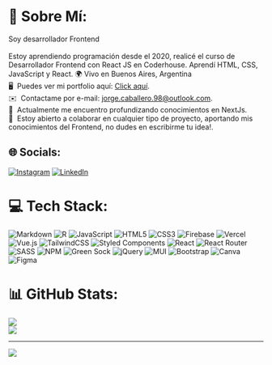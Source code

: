 # 💫 Sobre Mí:
Soy desarrollador Frontend <br><br>Estoy aprendiendo programación desde el 2020, realicé el curso de Desarrollador Frontend con React JS en Coderhouse. Aprendí HTML, CSS, JavaScript y React. 
🌍 Vivo en Buenos Aires, Argentina<br>🖥️  Puedes ver mi portfolio aquí: [Click aquí](https://portafolio-frontend-jc.vercel.app/).<br>✉️  Contactame por e-mail: [jorge.caballero.98@outlook.com](mailto:jorge.caballero.98@outlook.com).<br>🧠  Actualmente me encuentro profundizando conocimientos en NextJs.<br>🤝  Estoy abierto a colaborar en cualquier tipo de proyecto, aportando mis conocimientos del Frontend, no dudes en escribirme tu idea!.<br>


## 🌐 Socials:
[![Instagram](https://img.shields.io/badge/Instagram-%23E4405F.svg?logo=Instagram&logoColor=white)](https://www.instagram.com/jorgecaballer0_/) [![LinkedIn](https://img.shields.io/badge/LinkedIn-%230077B5.svg?logo=linkedin&logoColor=white)](https://www.linkedin.com/in/jorgecaballer0/) 
# 💻 Tech Stack:
![Markdown](https://img.shields.io/badge/markdown-%23000000.svg?style=for-the-badge&logo=markdown&logoColor=white) ![R](https://img.shields.io/badge/r-%23276DC3.svg?style=for-the-badge&logo=r&logoColor=white) ![JavaScript](https://img.shields.io/badge/javascript-%23323330.svg?style=for-the-badge&logo=javascript&logoColor=%23F7DF1E) ![HTML5](https://img.shields.io/badge/html5-%23E34F26.svg?style=for-the-badge&logo=html5&logoColor=white) ![CSS3](https://img.shields.io/badge/css3-%231572B6.svg?style=for-the-badge&logo=css3&logoColor=white) ![Firebase](https://img.shields.io/badge/firebase-%23039BE5.svg?style=for-the-badge&logo=firebase) ![Vercel](https://img.shields.io/badge/vercel-%23000000.svg?style=for-the-badge&logo=vercel&logoColor=white) ![Vue.js](https://img.shields.io/badge/vuejs-%2335495e.svg?style=for-the-badge&logo=vuedotjs&logoColor=%234FC08D) ![TailwindCSS](https://img.shields.io/badge/tailwindcss-%2338B2AC.svg?style=for-the-badge&logo=tailwind-css&logoColor=white) ![Styled Components](https://img.shields.io/badge/styled--components-DB7093?style=for-the-badge&logo=styled-components&logoColor=white) ![React](https://img.shields.io/badge/react-%2320232a.svg?style=for-the-badge&logo=react&logoColor=%2361DAFB) ![React Router](https://img.shields.io/badge/React_Router-CA4245?style=for-the-badge&logo=react-router&logoColor=white) ![SASS](https://img.shields.io/badge/SASS-hotpink.svg?style=for-the-badge&logo=SASS&logoColor=white) ![NPM](https://img.shields.io/badge/NPM-%23000000.svg?style=for-the-badge&logo=npm&logoColor=white) ![Green Sock](https://img.shields.io/badge/green%20sock-88CE02?style=for-the-badge&logo=greensock&logoColor=white) ![jQuery](https://img.shields.io/badge/jquery-%230769AD.svg?style=for-the-badge&logo=jquery&logoColor=white) ![MUI](https://img.shields.io/badge/MUI-%230081CB.svg?style=for-the-badge&logo=material-ui&logoColor=white) ![Bootstrap](https://img.shields.io/badge/bootstrap-%23563D7C.svg?style=for-the-badge&logo=bootstrap&logoColor=white) ![Canva](https://img.shields.io/badge/Canva-%2300C4CC.svg?style=for-the-badge&logo=Canva&logoColor=white) 	![Figma](https://img.shields.io/badge/figma-%23F24E1E.svg?style=for-the-badge&logo=figma&logoColor=white)
# 📊 GitHub Stats:
![](https://github-readme-stats.vercel.app/api?username=jorgecaballer0&theme=react&hide_border=false&include_all_commits=true&count_private=false)<br/>
![](https://github-readme-stats.vercel.app/api/top-langs/?username=jorgecaballer0&theme=react&hide_border=false&include_all_commits=true&count_private=false&layout=compact)

---
[![](https://visitcount.itsvg.in/api?id=jorgecaballer0&icon=0&color=0)](https://visitcount.itsvg.in)

<!-- Proudly created with GPRM ( https://gprm.itsvg.in ) -->

